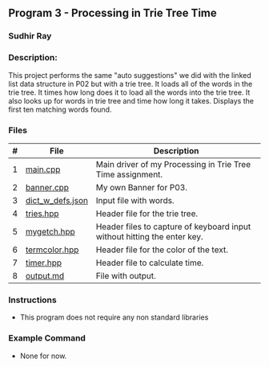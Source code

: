 ## Program 3 - Processing in Trie Tree Time
### Sudhir Ray
### Description:
This project performs the same "auto suggestions" we did with the linked list data structure in P02 but with a trie tree. It loads all of the words in the trie tree. It times how long does it to load all the words into the trie tree. It also looks up for words in trie tree and time how long it takes. Displays the first ten matching words found.



### Files

|   #   | File     | Description                      |
| :---: | -------- | -------------------------------- |
|   1   | [main.cpp](https://github.com/Sudhir0228/3013-Algorithms-ray/blob/main/Assignments/P03/main.cpp) | Main driver of my Processing in Trie Tree Time assignment. |
|   2   | [banner.cpp](https://github.com/Sudhir0228/3013-Algorithms-ray/blob/main/Assignments/P03/Banner.cpp) | My own Banner for P03. |
|   3   | [dict_w_defs.json](https://github.com/Sudhir0228/3013-Algorithms-ray/blob/main/Assignments/P03/dict_w_defs.json) | Input file with words. |
|   4   | [tries.hpp](https://github.com/Sudhir0228/3013-Algorithms-ray/blob/main/Assignments/P03/tries.hpp) | Header file for the trie tree. |
|   5   | [mygetch.hpp](https://github.com/Sudhir0228/3013-Algorithms-ray/blob/main/Assignments/P03/mygetch.hpp) | Header files to capture of keyboard input without hitting the enter key.  |
|   6   | [termcolor.hpp](https://github.com/Sudhir0228/3013-Algorithms-ray/blob/main/Assignments/P03/termcolor.hpp) | Header file for the color of the text. |
|   7   | [timer.hpp](https://github.com/Sudhir0228/3013-Algorithms-ray/blob/main/Assignments/P03/timer.hpp) | Header file to calculate time. |
|   8   | [output.md](https://github.com/Sudhir0228/3013-Algorithms-ray/blob/main/Assignments/P03/output.md) | File with output. |

### Instructions

- This program does not require any non standard libraries

### Example Command

- None for now.





